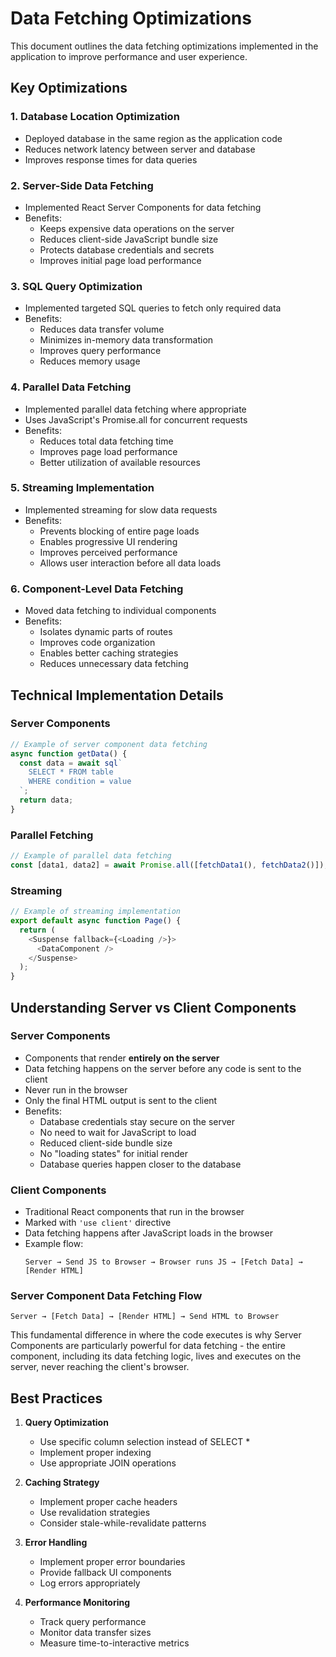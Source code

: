 # Data Fetching Optimizations

This document outlines the data fetching optimizations implemented in the application to improve performance and user experience.

## Key Optimizations

### 1. Database Location Optimization

- Deployed database in the same region as the application code
- Reduces network latency between server and database
- Improves response times for data queries

### 2. Server-Side Data Fetching

- Implemented React Server Components for data fetching
- Benefits:
  - Keeps expensive data operations on the server
  - Reduces client-side JavaScript bundle size
  - Protects database credentials and secrets
  - Improves initial page load performance

### 3. SQL Query Optimization

- Implemented targeted SQL queries to fetch only required data
- Benefits:
  - Reduces data transfer volume
  - Minimizes in-memory data transformation
  - Improves query performance
  - Reduces memory usage

### 4. Parallel Data Fetching

- Implemented parallel data fetching where appropriate
- Uses JavaScript's Promise.all for concurrent requests
- Benefits:
  - Reduces total data fetching time
  - Improves page load performance
  - Better utilization of available resources

### 5. Streaming Implementation

- Implemented streaming for slow data requests
- Benefits:
  - Prevents blocking of entire page loads
  - Enables progressive UI rendering
  - Improves perceived performance
  - Allows user interaction before all data loads

### 6. Component-Level Data Fetching

- Moved data fetching to individual components
- Benefits:
  - Isolates dynamic parts of routes
  - Improves code organization
  - Enables better caching strategies
  - Reduces unnecessary data fetching

## Technical Implementation Details

### Server Components

```typescript
// Example of server component data fetching
async function getData() {
  const data = await sql`
    SELECT * FROM table
    WHERE condition = value
  `;
  return data;
}
```

### Parallel Fetching

```typescript
// Example of parallel data fetching
const [data1, data2] = await Promise.all([fetchData1(), fetchData2()]);
```

### Streaming

```typescript
// Example of streaming implementation
export default async function Page() {
  return (
    <Suspense fallback={<Loading />}>
      <DataComponent />
    </Suspense>
  );
}
```

## Understanding Server vs Client Components

### Server Components

- Components that render **entirely on the server**
- Data fetching happens on the server before any code is sent to the client
- Never run in the browser
- Only the final HTML output is sent to the client
- Benefits:
  - Database credentials stay secure on the server
  - No need to wait for JavaScript to load
  - Reduced client-side bundle size
  - No "loading states" for initial render
  - Database queries happen closer to the database

### Client Components

- Traditional React components that run in the browser
- Marked with `'use client'` directive
- Data fetching happens after JavaScript loads in the browser
- Example flow:
  ```
  Server → Send JS to Browser → Browser runs JS → [Fetch Data] → [Render HTML]
  ```

### Server Component Data Fetching Flow

```
Server → [Fetch Data] → [Render HTML] → Send HTML to Browser
```

This fundamental difference in where the code executes is why Server Components are particularly powerful for data fetching - the entire component, including its data fetching logic, lives and executes on the server, never reaching the client's browser.

## Best Practices

1. **Query Optimization**

   - Use specific column selection instead of SELECT \*
   - Implement proper indexing
   - Use appropriate JOIN operations

2. **Caching Strategy**

   - Implement proper cache headers
   - Use revalidation strategies
   - Consider stale-while-revalidate patterns

3. **Error Handling**

   - Implement proper error boundaries
   - Provide fallback UI components
   - Log errors appropriately

4. **Performance Monitoring**
   - Track query performance
   - Monitor data transfer sizes
   - Measure time-to-interactive metrics